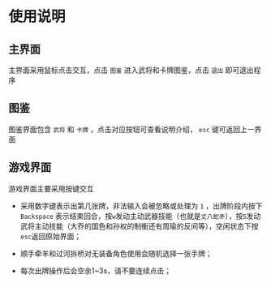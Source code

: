 # 使用说明

## 主界面

主界面采用鼠标点击交互，点击 `图鉴` 进入武将和卡牌图鉴，点击 `退出` 即可退出程序

## 图鉴

图鉴界面包含 `武将` 和 `卡牌` ，点击对应按钮可查看说明介绍， `esc` 键可返回上一界面

## 游戏界面

游戏界面主要采用按键交互

* 采用数字键表示出第几张牌，非法输入会被忽略或处理为 `1` ，出牌阶段内按下  `Backspace` 表示结束回合，按`w`发动主动武器技能（也就是`丈八蛇矛`），按`S`发动武将主动技能（大乔的国色和孙权的制衡还有周瑜的反间等），空闲状态下按`esc`返回原始界面；
* 顺手牵羊和过河拆桥对无装备角色使用会随机选择一张手牌；

* 每次出牌操作后会空余1~3s，请不要连续点击；